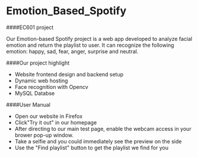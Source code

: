 # Emotion_Based_Spotify

####EC601 project

Our Emotion-based Spotify project is a web app developed to analyze facial emotion and return the playlist to user. 
It can recognize the following emotion: happy, sad, fear, anger, surprise and neutral.

####Our project highlight

* Website frontend design and backend setup
* Dynamic web hosting
* Face recognition with Opencv
* MySQL Databse

####User Manual

* Open our website in Firefox
* Click"Try it out" in our homepage
* After directing to our main test page, enable the webcam access in your brower pop-up window.
* Take a selfie and you could immediately see the preview on the side
* Use the "Find playlist" button to get the playlist we find for you






